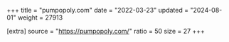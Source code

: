 +++
title = "pumpopoly.com"
date = "2022-03-23"
updated = "2024-08-01"
weight = 27913

[extra]
source = "https://pumpopoly.com/"
ratio = 50
size = 27
+++
